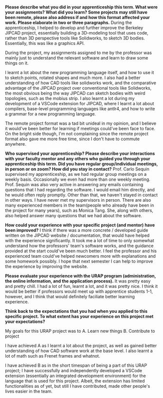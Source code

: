 **Please describe what you did in your apprenticeship this term. What were your assignments? What did you learn? Some projects may still have been remote, please also address if and how this format affected your work. Please elaborate in two or three paragraphs.**
During the apprenticeship, I helped to develop and further improve the Berkeley JIPCAD project, essentially building a 3D-modeling tool that uses code, rather than 3D perspective tools like Solidworks, to sketch 3D bodies. Essentially, this was like a graphics API. 

During the project, my assignments assigned to me by the professor was mainly just to understand the relevant software and learn to draw some things on it. 

I learnt a lot about the new programming language itself, and how to use it to sketch points, rotated shapes and much more. I also had a better understanding of how CAD tools like solidworks work, and the comparative advantage of the JIPCAD project over conventional tools like Solidworks, the most obvious being the way JIPCAD can sketch bodies with weird topologies, such as the mobius strip. I also learnt a lot during my development of a VSCode extension for JIPCAD, where I learnt a lot about compilers, base-level programming languages like antlr4, and how to write a grammar for a new programming language.

The remote project format was a tad bit unideal in my opinion, and I believe it would've been better for learning if meetings could've been face to face. On the bright side though, I'm not complaining since the remote project format also gave me more free time, since I don't have to commute anywhere. 

**Who supervised your apprenticeship? Please describe your interactions with your faculty mentor and any others who guided you through your apprenticeship this term. Did you have regular group/individual meetings, in person or on zoom? How did you stay in contact?**
Prof. Carlo Sequin supervised my apprenticeship, as we had regular group meetings on a weekly basis. Occasionally we even had more than one weekly meeting. Prof. Sequin was also very active in answering any emails containing questions that I had regarding the software. I would email him directly, and he would often reply promptly. Other than that, we haven't stayed in contact in other ways. I have never met my supervisors in person. There are also many experienced members in the team(people who already have been in the project for many years), such as Monica Tang. She, along with others, also helped answer many questions that we had about the software. 

**How could your experience with your specific project (and mentor) have been improved?**
I think if there was a more concrete / developed guide written on the JIPCAD website / documentation, that would have helped with the experience significantly. It took me a lot of time to only somewhat understand how the professors' team's software works, and the guidance provided at the start could've been much better.  I feel the professor and his experienced team could've helped newcomers more with explanations and some homework possibly. I hope that next semester I can help to improve the experience by improving the website. 

**Please evaluate your experience with the URAP program (administration, the online information, and the application process).**
It was pretty easy and pretty chill. I had a lot of fun, learnt a lot, and it was pretty nice. I think it would be better if professors would meet up with apprentice students 1-1, however, and I think that would definitely faciliate better learning experience. 


**Think back to the expectations that you had when you applied to this specific project. To what extent has your experience on this project met your expectations?**

My goals for this URAP project was to 
A. Learn new things
B. Contribute to project

I have achieved A as I learnt a lot about the project, as well as gained better understanding of how CAD software work at the base level. I also learnt a lot of math such as Frenet frames and whatnot.

I have achieved B as in the short timespan of being a part of this URAP project; I have successfully and independently developed a VSCode extension (essentially an integrated development environment) for the language that is used for this project. Albeit, the extension has limited functionalities as of yet, but still I have contributed, made other people's lives easier in the team. 